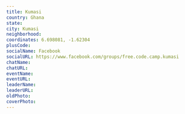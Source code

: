 ```yaml
---
title: Kumasi
country: Ghana
state: 
city: Kumasi
neighborhood: 
coordinates: 6.698081, -1.62304
plusCode:
socialName: Facebook
socialURL: https://www.facebook.com/groups/free.code.camp.kumasi
chatName:
chatURL:
eventName:
eventURL:
leaderName:
leaderURL:
oldPhoto: 
coverPhoto:
---
```

